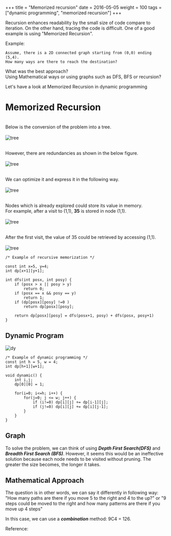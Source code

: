 +++
title = "Memorized recursion"
date = 2016-05-05
weight = 100
tags = ["dynamic programming", "memorized recursion"]
+++

Recursion enhances readability by the small size of code compare to iteration. On the other hand, tracing the code is difficult. One of a good example is using "Memorized Recursion".

Example:

```
Assume, there is a 2D connected graph starting from (0,0) ending (5,4).
How many ways are there to reach the destination?
```

What was the best approach? <br>
Using Mathematical ways or using graphs such as DFS, BFS or recursion?

Let's have a look at Memorized Recursion in dynamic programming

# Memorized Recursion

<br>Below is the conversion of the problem into a tree.<br><br>
![tree](/images/algorithm/dynprog/tree.png)

<br>However, there are redundancies as shown in the below figure.<br><br>
![tree](/images/algorithm/dynprog/tree_redundant.png)

<br>We can optimize it and express it in the following way.<br><br>
![tree](/images/algorithm/dynprog/tree_improved.png)

<br>Nodes which is already explored could store its value in memory. <br>
	For example, after a visit to (1,1), **35** is stored in node (1,1).<br><br>
![tree](/images/algorithm/dynprog/tree_improved_path.png)

<br>After the first visit, the value of 35 could be retrieved by accessing (1,1).<br><br>
![tree](/images/algorithm/dynprog/tree_improved_path2.png)

	/* Example of recursive memorization */

	const int x=5, y=4;
	int dp[x+1][y+1];

	int dfs(int posx, int posy) {
		if (posx > x || posy > y)
			return 0;
		if (posx == x && posy == y)
			return 1;
		if (dp[posx][posy] !=0 )
			return dp[posx][posy];

		return dp[posx][posy] = dfs(posx+1, posy) + dfs(posx, posy+1)
	}

## Dynamic Program

![dy](/images/algorithm/dynprog/dyn_prog.png)

	/* Example of dynamic programming */
	const int h = 5, w = 4;
	int dp[h+1][w+1];

	void dynamic() {
		int i,j;
		dp[0][0] = 1;

		for(i=0; i<=h; i++) {
			for(j=0; j <= w; j++) {
				if (i!=0) dp[i][j] += dp[i-1][j];
				if (j!=0) dp[i][j] += dp[i][j-1];
			}
		}
	}

## Graph

To solve the problem, we can think of using ***Depth First Search(DFS)*** and ***Breadth First Search (BFS)***.
However, it seems this would be an ineffective solution because each node needs to be visited without pruning. The greater the size becomes, the longer it takes.

## Mathematical Approach

The question is in other words, we can say it differently in following way: "How many paths are there if you move 5 to the right and 4 to the up?" or "9 steps could be moved to the right and how many patterns are there if you move up 4 steps"

In this case, we can use a ***combination*** method: 9C4 = 126.



Reference:
